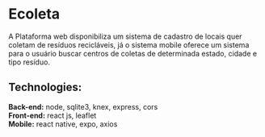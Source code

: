 # Ecoleta

A Plataforma web disponibiliza um sistema de cadastro de locais quer coletam de resíduos recicláveis, já o sistema mobile oferece um sistema para o usuário buscar centros de coletas de determinada estado, cidade e tipo resíduo.     

## Technologies:
**Back-end:** 
  node, sqlite3, knex, express, cors                                             
**Front-end:**
  react js, leaflet                               
**Mobile:**
  react native, expo, axios   
